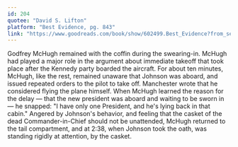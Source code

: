 ```yaml
---
id: 204
quotee: "David S. Lifton"
platform: "Best Evidence, pg. 843"
link: "https://www.goodreads.com/book/show/602499.Best_Evidence?from_search=true&from_srp=true&qid=eux8SfCPwZ&rank=1"
---
```

Godfrey McHugh remained with the coffin during the swearing-in. McHugh had played a major role in the argument about immediate takeoff that took place after the Kennedy party boarded the aircraft. For about ten minutes, McHugh, like the rest, remained unaware that Johnson was aboard, and issued repeated orders to the pilot to take off. Manchester wrote that he considered flying the plane himself. When McHugh learned the reason for the delay &mdash; that the new president was aboard and waiting to be sworn in &mdash; he snapped: "I have only one President, and he's lying back in that cabin." Angered by Johnson's behavior, and feeling that the casket of the dead Commander-in-Chief should not be unattended, McHugh returned to the tail compartment, and at 2:38, when Johnson took the oath, was standing rigidly at attention, by the casket.